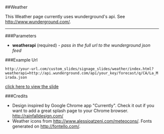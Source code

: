 ##Weather

This Weather page currently uses wunderground's api. See http://www.wunderground.com/.

---

###Parameters

* **weatherapi** (required) - *pass in the full url to the wunderground json feed*


###Example Url

`http://your-url.com/custom_slides/signage_slides/weather/index.html?weatherapi=http://api.wunderground.com/api/your_key/forecast/q/CA/La_Mirada.json`

[click here to view the slide](./index.html)



###Credits

- Design inspired by Google Chrome app "Currently". Check it out if you want to add a great splash page to your Chrome browser. http://rainfalldesign.com/
- Weather icons from http://www.alessioatzeni.com/meteocons/. Fonts generated on http://fontello.com/.